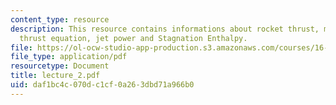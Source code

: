 ```yaml
---
content_type: resource
description: This resource contains informations about rocket thrust, momentum balance,
  thrust equation, jet power and Stagnation Enthalpy.
file: https://ol-ocw-studio-app-production.s3.amazonaws.com/courses/16-512-rocket-propulsion-fall-2005/daf1bc4c070dc1cf0a263dbd71a966b0_lecture_2.pdf
file_type: application/pdf
resourcetype: Document
title: lecture_2.pdf
uid: daf1bc4c-070d-c1cf-0a26-3dbd71a966b0
---
```


